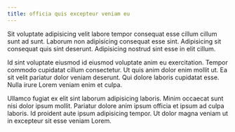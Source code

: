 ```yaml
---
title: officia quis excepteur veniam eu
---
```


Sit voluptate adipisicing velit labore tempor consequat esse cillum cillum sunt ad sunt. Laborum non adipisicing consequat esse sint. Adipisicing sit consequat quis sint deserunt. Adipisicing nostrud sint esse in elit cillum.

Id sint voluptate eiusmod id eiusmod voluptate anim eu exercitation. Tempor commodo cupidatat cillum consectetur. Ut quis anim dolor enim mollit ut. Ea sit velit pariatur dolor veniam deserunt. Qui dolore laboris cupidatat esse. Nulla irure Lorem veniam enim et culpa.

Ullamco fugiat ex elit sint laborum adipisicing laboris. Minim occaecat sunt nisi dolor ipsum mollit. Pariatur dolore anim ipsum officia et ipsum ad culpa laboris. Id proident aute ipsum adipisicing tempor. Ut dolor magna veniam ut in excepteur sit esse veniam Lorem.